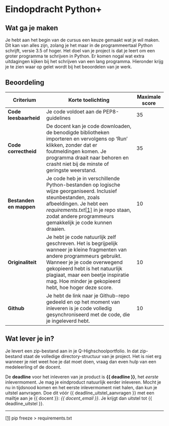 # Eindopdracht Python+

## Wat ga je maken

Je hebt aan het begin van de cursus een keuze gemaakt wat je wil maken. Dit kan van alles zijn, zolang je het maar in de programmeertaal Python schrijft, versie 3.5 of hoger. Het doel van je project is dat je leert om een groter programma te schrijven in Python. Er komen nogal wat extra uitdagingen kijken bij het schrijven van een lang programma. Hieronder krijg je te zien waar op gelet wordt bij het beoordelen van je werk.

## Beoordeling

| **Criterium**           | **Korte toelichting**                                        | **Maximale   score** |
| ----------------------- | ------------------------------------------------------------ | -------------------- |
| **Code leesbaarheid**   | Je code voldoet aan de PEP8-guidelines                       | 35                   |
| **Code correctheid**    | De docent kan je code downloaden, de benodigde  bibliotheken importeren en vervolgens op ‘Run’ klikken, zonder dat er  foutmeldingen komen. Je programma draait naar behoren en crasht niet bij de  minste of geringste weerstand. | 35                   |
| **Bestanden en mappen** | Je code heb je in verschillende Python-bestanden op  logische wijze georganiseerd. Inclusief steunbestanden, zoals afbeeldingen.   Je hebt een *requirements.txt*[[1\]](#_ftn1)  in je repo staan, zodat andere programmeurs gemakkelijk je code kunnen  draaien. | 10                   |
| **Originaliteit**       | Je hebt je code natuurlijk zelf geschreven. Het is  begrijpelijk wanneer je kleine fragmenten van andere programmeurs gebruikt. Wanneer  je je code overwegend gekopieerd hebt is het natuurlijk plagiaat, maar een  beetje inspiratie mag. Hoe minder je gekopieerd hebt, hoe hoger deze score. | 10                   |
| **Github**              | Je hebt de link naar je Github-repo gedeeld en op  het moment van inleveren is je code volledig gesynchroniseerd met de code,  die je ingeleverd hebt. | 10                   |

## Wat lever je in?

Je levert een zip-bestand aan in je Q-Highschoolportfolio. In dat zip-bestand staat de volledige directory-structuur van je project. Het is niet erg wanneer je niet weet hoe je dat moet doen, vraag dan even hulp van een medeleerling of de docent.

De **deadline** voor het inleveren van je product is **{{ deadline }}**, het _eerste_ inlevermoment. Je mag je eindproduct natuurlijk eerder inleveren. Mocht je nu in tijdsnood komen en het eerste inlevermoment niet halen, dan kun je uitstel aanvragen. Doe dit vóór {{ deadline_uitstel_aanvragen }} met een mailtje aan je {{ docent }}: _{{ docent_email }}_. Je krijgt dan uitstel tot {{ deadline_uitstel }}.

------

[[1\]](#_ftnref1) pip freeze > requirements.txt

